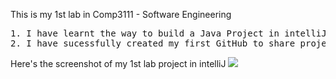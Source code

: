 This is my 1st lab in Comp3111 - Software Engineering
<pre>1. I have learnt the way to build a Java Project in intelliJ;
2. I have sucessfully created my first GitHub to share project source with others;
</pre>

Here's the screenshot of my 1st lab project in intelliJ
![](<img width="1440" alt="ScrCapLab1" src="https://github.com/VincentComp/Comp3111LEx/assets/144763501/31a4ce80-cacf-47ea-bec8-ba8cfb162bf6">)
